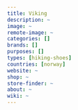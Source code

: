 ```yaml
---
title: Viking
description: ~
image: ~
remote-image: ~
categories: []
brands: []
purposes: []
types: [hiking-shoes]
countries: [norway]
website: ~
shop: ~
store-finder: ~
about: ~
wiki: ~
---
```


